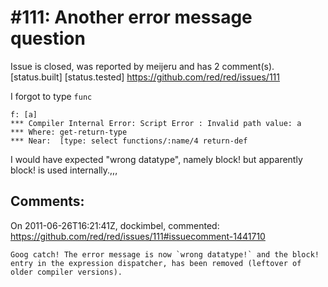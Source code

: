 
#111: Another error message question
================================================================================
Issue is closed, was reported by meijeru and has 2 comment(s).
[status.built] [status.tested]
<https://github.com/red/red/issues/111>

I forgot to type `func`

```
f: [a]
*** Compiler Internal Error: Script Error : Invalid path value: a
*** Where: get-return-type
*** Near:  [type: select functions/:name/4 return-def
```

I would have expected "wrong datatype", namely block! but apparently block! is used internally.,,,



Comments:
--------------------------------------------------------------------------------

On 2011-06-26T16:21:41Z, dockimbel, commented:
<https://github.com/red/red/issues/111#issuecomment-1441710>

    Goog catch! The error message is now `wrong datatype!` and the block! entry in the expression dispatcher, has been removed (leftover of older compiler versions).

